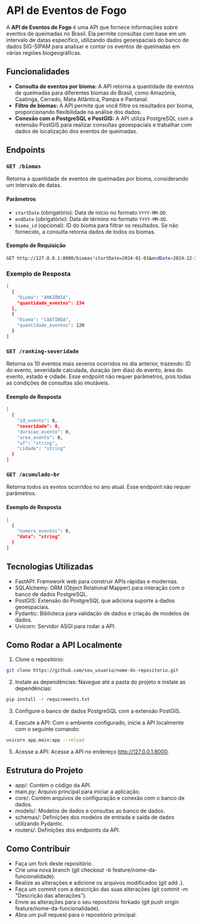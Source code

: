 # API de Eventos de Fogo 

A **API de Eventos de Fogo** é uma API que fornece informações sobre eventos de queimadas no Brasil. Ela permite consultas com base em um intervalo de datas específico, utilizando dados geoespaciais do banco de dados SIG-SIPAM para analisar e contar os eventos de queimadas em várias regiões biogeográficas.

## Funcionalidades

- **Consulta de eventos por bioma:** A API retorna a quantidade de eventos de queimadas para diferentes biomas do Brasil, como Amazônia, Caatinga, Cerrado, Mata Atlântica, Pampa e Pantanal.
- **Filtro de biomas:** A API permite que você filtre os resultados por bioma, proporcionando flexibilidade na análise dos dados.
- **Conexão com o PostgreSQL e PostGIS:** A API utiliza PostgreSQL com a extensão PostGIS para realizar consultas geoespaciais e trabalhar com dados de localização dos eventos de queimadas.

## Endpoints

### `GET /biomas`

Retorna a quantidade de eventos de queimadas por bioma, considerando um intervalo de datas.

#### Parâmetros

- `startDate` (obrigatório): Data de início no formato `YYYY-MM-DD`.
- `endDate` (obrigatório): Data de término no formato `YYYY-MM-DD`.
- `bioma_id` (opcional): ID do bioma para filtrar os resultados. Se não fornecido, a consulta retorna dados de todos os biomas.

#### Exemplo de Requisição

```bash
GET http://127.0.0.1:8000/biomas?startDate=2024-01-01&endDate=2024-12-31&bioma_id=1
```

### Exemplo de Resposta

```bash
[
  {
    "bioma": "AMAZÔNIA",
    "quantidade_eventos": 234
  },
  {
    "bioma": "CAATINGA",
    "quantidade_eventos": 120
  }
]
```

### `GET /ranking-severidade`

Retorna os 10 eventos mais severos ocorridos no dia anterior, trazendo: ID do evento, severidade calculada, duração (em dias) do evento, área do evento, estado e cidade.
Esse endpoint não requer parâmetros, pois todas as condições de consultas são imutáveis.

#### Exemplo de Resposta
```bash
[
  {
    "id_evento": 0,
    "severidade": 0,
    "duracao_evento": 0,
    "area_evento": 0,
    "uf": "string",
    "cidade": "string"
  }
]
```

### `GET /acumulado-br`
Retorna todos os evntos ocorridos no ano atual. Esse endpoint não requer parâmetros.

#### Exemplo de Resposta
```bash
[
  {
    "numero_eventos": 0,
    "data": "string"
  }
]
```

## Tecnologias Utilizadas
- FastAPI: Framework web para construir APIs rápidas e modernas.
- SQLAlchemy: ORM (Object Relational Mapper) para interação com o banco de dados PostgreSQL.
- PostGIS: Extensão do PostgreSQL que adiciona suporte a dados geoespaciais.
- Pydantic: Biblioteca para validação de dados e criação de modelos de dados.
- Uvicorn: Servidor ASGI para rodar a API.

## Como Rodar a API Localmente
1. Clone o repositório:
```bash
git clone https://github.com/seu_usuario/nome-do-repositorio.git
```

2. Instale as dependências: Navegue até a pasta do projeto e instale as dependências:

```bash
pip install -r requirements.txt
```

3. Configure o banco de dados PostgreSQL com a extensão PostGIS.

4. Execute a API: Com o ambiente configurado, inicie a API localmente com o seguinte comando:

```bash
uvicorn app.main:app --reload
```

5. Acesse a API: Acesse a API no endereço http://127.0.0.1:8000.

## Estrutura do Projeto
- app/: Contém o código da API.
- main.py: Arquivo principal para iniciar a aplicação.
- core/: Contém arquivos de configuração e conexão com o banco de dados.
- models/: Modelos de dados e consultas ao banco de dados.
- schemas/: Definições dos modelos de entrada e saída de dados utilizando Pydantic.
- routers/: Definições dos endpoints da API.
  
## Como Contribuir
- Faça um fork deste repositório.
- Crie uma nova branch (git checkout -b feature/nome-da-funcionalidade).
- Realize as alterações e adicione os arquivos modificados (git add .).
- Faça um commit com a descrição das suas alterações (git commit -m "Descrição das alterações").
- Envie as alterações para o seu repositório forkado (git push origin feature/nome-da-funcionalidade).
- Abra um pull request para o repositório principal.
  
